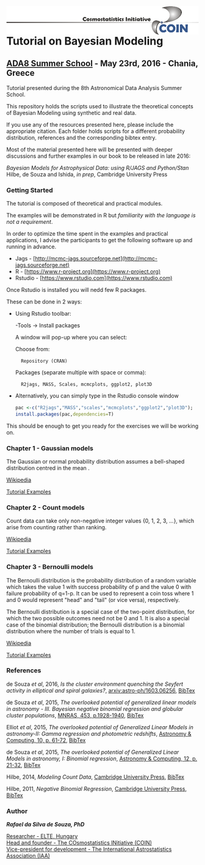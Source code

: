 <img src="images/COIN.png" width="800" align="right">

# Tutorial on Bayesian Modeling #
## [ADA8 Summer School](http://ada8.cosmostat.org) - May 23rd, 2016 - Chania, Greece ##


Tutorial presented during the 8th Astronomical Data Analysis Summer School.

This repository holds  the scripts used to illustrate the theoretical concepts of Bayesian Modeling using synthetic and real data.

If you use any of the resources presented here, please include the appropriate citation. 
Each folder holds scripts for a different probability distribution, references and the corresponding bibtex entry. 

Most of the material presented here will be presented with deeper discussions and further examples in our book to be released in late 2016:

_Bayesian Models for Astrophysical Data: using R/JAGS and Python/Stan_  
Hilbe, de Souza and Ishida, _in prep_, Cambridge University Press  



### Getting Started ###

The tutorial is composed of theoretical and practical modules. 

The examples will be demonstrated in R but _familiarity with the language is not a requirement_.

In order to optimize the time spent in the examples and practical applications, I advise the participants to get the following software up and running in advance.

* Jags		-	[http://mcmc-jags.sourceforge.net](http://mcmc-jags.sourceforge.net)
* R     	-	[https://www.r-project.org](https://www.r-project.org)
* Rstudio 	-	[https://www.rstudio.com](https://www.rstudio.com)

Once Rstudio is installed you will nedd few R packages. 

These can be done in 2 ways:

* Using Rstudio toolbar:

    -Tools -> Install packages

    A window will pop-up where you can select:

    Choose from:  

        Repository (CRAN)

    Packages (separate multiple with space or comma):

        R2jags, MASS, Scales, mcmcplots, ggplot2, plot3D 

* Alternatively, you can simply type in the Rstudio console window
    ```R
    pac <-c("R2jags","MASS","scales","mcmcplots","ggplot2","plot3D");
    install.packages(pac,dependencies=T)
    ```

This should be enough to get you ready for the exercises we will be working on. 

### Chapter 1  - Gaussian models ###

The Gaussian or normal probability distribution assumes a bell-shaped distribution centred in the mean . 


[Wikipedia](https://en.wikipedia.org/wiki/Normal_distribution)

[Tutorial Examples](https://github.com/RafaelSdeSouza/ADA8/tree/master/Normal)




### Chapter 2 - Count models ###

Count data can take only non-negative integer values {0, 1, 2, 3, ...}, which arise from counting rather than ranking. 

[Wikipedia](https://en.wikipedia.org/wiki/Count_data)

[Tutorial Examples](https://github.com/RafaelSdeSouza/ADA8/tree/master/Count_models)



### Chapter 3 - Bernoulli models ###

The Bernoulli distribution is the probability distribution of a random variable which takes the value 1 with success probability of p and the value 0 with failure probability of q=1-p. It can be used to represent a coin toss where 1 and 0 would represent "head" and "tail" (or vice versa), respectively.

The Bernoulli distribution is a special case of the two-point distribution, for which the two possible outcomes need not be 0 and 1. It is also a special case of the binomial distribution; the Bernoulli distribution is a binomial distribution where the number of trials is equal to 1.

[Wikipedia](https://en.wikipedia.org/wiki/Bernoulli_distribution)

[Tutorial Examples](https://github.com/RafaelSdeSouza/ADA8/tree/master/Bernoulli)

### References ###

de Souza _et al_, 2016, _Is the cluster environment quenching the Seyfert activity in elliptical and spiral galaxies?_, [arxiv:astro-ph/1603.06256](http://adsabs.harvard.edu/abs/2016arXiv160306256D), [BibTex](https://github.com/RafaelSdeSouza/ADA8/tree/master/bib/deSouza_2016.bib)  

de Souza _et al_, 2015, _The overlooked potential of generalized linear models in astronomy - III. Bayesian negative binomial regression and globular cluster populations_, [MNRAS, 453, p.1928-1940](http://adsabs.harvard.edu/abs/2015MNRAS.453.1928D), [BibTex](https://github.com/RafaelSdeSouza/ADA8/tree/master/bib/deSouza_2015_GLMIII.bib)  

Elliot _et al_, 2015, _The overlooked potential of Generalized Linear Models in astronomy-II: Gamma regression and photometric redshifts_, [Astronomy & Computing, 10, p. 61-72](http://adsabs.harvard.edu/abs/2015A%26C....10...61E), [BibTex](https://github.com/RafaelSdeSouza/ADA8/tree/master/bib/Elliot_2015_GLMII.bib)  

de Souza _et al_, 2015, _The overlooked potential of Generalized Linear Models in astronomy, I: Binomial regression_, [Astronomy & Computing, 12, p. 21-32](http://adsabs.harvard.edu/abs/2015A%26C....12...21D), [BibTex](https://github.com/RafaelSdeSouza/ADA8/tree/master/deSouza_2015_GLMI.bib)  

Hilbe, 2014, _Modeling Count Data_, [Cambridge University Press](http://www.cambridge.org/mq/academic/subjects/statistics-probability/statistical-theory-and-methods/modeling-count-data), [BibTex](https://github.com/RafaelSdeSouza/ADA8/tree/master/bib/Hilbe_2014.bib)  

Hilbe, 2011, _Negative Binomial Regression_, [Cambridge University Press](http://www.cambridge.org/mq/academic/subjects/statistics-probability/statistical-theory-and-methods/negative-binomial-regression-2nd-edition?format=HB&isbn=9780521198158), [BibTex](https://github.com/RafaelSdeSouza/ADA8/tree/master/bib/Hilbe_2011.bib)



### Author ###

**_Rafael da Silva de Souza, PhD_**

[Researcher - ELTE, Hungary](http://rafael2706.wix.com/rafaelsdesouza)  
[Head and founder - The COsmostatistics INitiative (COIN)](https://asaip.psu.edu/organizations/iaa/iaa-working-group-of-cosmostatistics)  
[Vice-president for development - The International Astrostatistics Association (IAA)](http://iaa.mi.oa-brera.inaf.it/adm_program/modules/announcements/announcements.php)  




